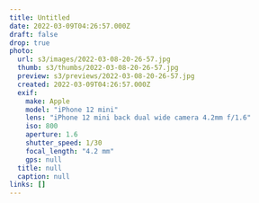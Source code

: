 ```yaml
---
title: Untitled
date: 2022-03-09T04:26:57.000Z
draft: false
drop: true
photo:
  url: s3/images/2022-03-08-20-26-57.jpg
  thumb: s3/thumbs/2022-03-08-20-26-57.jpg
  preview: s3/previews/2022-03-08-20-26-57.jpg
  created: 2022-03-09T04:26:57.000Z
  exif:
    make: Apple
    model: "iPhone 12 mini"
    lens: "iPhone 12 mini back dual wide camera 4.2mm f/1.6"
    iso: 800
    aperture: 1.6
    shutter_speed: 1/30
    focal_length: "4.2 mm"
    gps: null
  title: null
  caption: null
links: []
---
```

